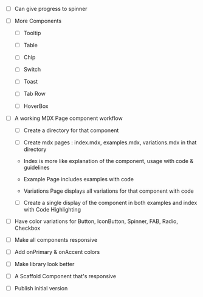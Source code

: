 - [ ] Can give progress to spinner

- [ ] More Components

    - [ ] Tooltip

    - [ ] Table

    - [ ] Chip

    - [ ] Switch

    - [ ] Toast

    - [ ] Tab Row

    - [ ] HoverBox

- [ ] A working MDX Page component workflow

    - [ ] Create a directory for that component

    - [ ] Create mdx pages : index.mdx, examples.mdx, variations.mdx in that directory

    - Index is more like explanation of the component, usage with code & guidelines

    - Example Page includes examples with code

    - Variations Page displays all variations for that component with code

    - [ ] Create a single display of the component in both examples and index with Code Highlighting

- [ ] Have color variations for Button, IconButton, Spinner, FAB, Radio, Checkbox

- [ ] Make all components responsive

- [ ] Add onPrimary & onAccent colors

- [ ] Make library look better

- [ ] A Scaffold Component that's responsive

- [ ] Publish initial version